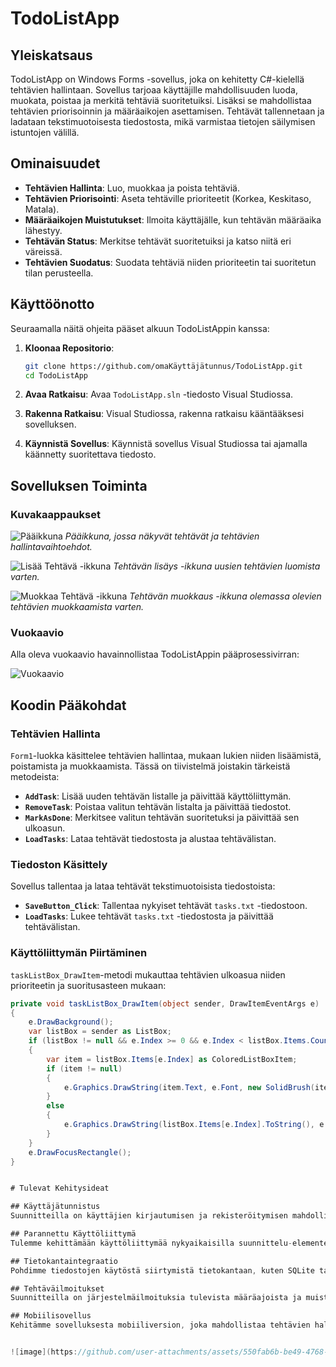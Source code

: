 # TodoListApp

## Yleiskatsaus

TodoListApp on Windows Forms -sovellus, joka on kehitetty C#-kielellä tehtävien hallintaan. Sovellus tarjoaa käyttäjille mahdollisuuden luoda, muokata, poistaa ja merkitä tehtäviä suoritetuiksi. Lisäksi se mahdollistaa tehtävien priorisoinnin ja määräaikojen asettamisen. Tehtävät tallennetaan ja ladataan tekstimuotoisesta tiedostosta, mikä varmistaa tietojen säilymisen istuntojen välillä.

## Ominaisuudet

- **Tehtävien Hallinta**: Luo, muokkaa ja poista tehtäviä.
- **Tehtävien Priorisointi**: Aseta tehtäville prioriteetit (Korkea, Keskitaso, Matala).
- **Määräaikojen Muistutukset**: Ilmoita käyttäjälle, kun tehtävän määräaika lähestyy.
- **Tehtävän Status**: Merkitse tehtävät suoritetuiksi ja katso niitä eri väreissä.
- **Tehtävien Suodatus**: Suodata tehtäviä niiden prioriteetin tai suoritetun tilan perusteella.

## Käyttöönotto

Seuraamalla näitä ohjeita pääset alkuun TodoListAppin kanssa:

1. **Kloonaa Repositorio**:
    ```bash
    git clone https://github.com/omaKäyttäjätunnus/TodoListApp.git
    cd TodoListApp
    ```

2. **Avaa Ratkaisu**:
    Avaa `TodoListApp.sln` -tiedosto Visual Studiossa.

3. **Rakenna Ratkaisu**:
    Visual Studiossa, rakenna ratkaisu kääntääksesi sovelluksen.

4. **Käynnistä Sovellus**:
    Käynnistä sovellus Visual Studiossa tai ajamalla käännetty suoritettava tiedosto.

## Sovelluksen Toiminta

### Kuvakaappaukset

![Pääikkuna](screenshots/main_window.png)
*Pääikkuna, jossa näkyvät tehtävät ja tehtävien hallintavaihtoehdot.*

![Lisää Tehtävä -ikkuna](screenshots/add_task.png)
*Tehtävän lisäys -ikkuna uusien tehtävien luomista varten.*

![Muokkaa Tehtävä -ikkuna](screenshots/edit_task.png)
*Tehtävän muokkaus -ikkuna olemassa olevien tehtävien muokkaamista varten.*

### Vuokaavio

Alla oleva vuokaavio havainnollistaa TodoListAppin pääprosessivirran:

![Vuokaavio](diagrams/flowchart.png)

## Koodin Pääkohdat

### Tehtävien Hallinta

`Form1`-luokka käsittelee tehtävien hallintaa, mukaan lukien niiden lisäämistä, poistamista ja muokkaamista. Tässä on tiivistelmä joistakin tärkeistä metodeista:

- **`AddTask`**: Lisää uuden tehtävän listalle ja päivittää käyttöliittymän.
- **`RemoveTask`**: Poistaa valitun tehtävän listalta ja päivittää tiedostot.
- **`MarkAsDone`**: Merkitsee valitun tehtävän suoritetuksi ja päivittää sen ulkoasun.
- **`LoadTasks`**: Lataa tehtävät tiedostosta ja alustaa tehtävälistan.

### Tiedoston Käsittely

Sovellus tallentaa ja lataa tehtävät tekstimuotoisista tiedostoista:

- **`SaveButton_Click`**: Tallentaa nykyiset tehtävät `tasks.txt` -tiedostoon.
- **`LoadTasks`**: Lukee tehtävät `tasks.txt` -tiedostosta ja päivittää tehtävälistan.

### Käyttöliittymän Piirtäminen

`taskListBox_DrawItem`-metodi mukauttaa tehtävien ulkoasua niiden prioriteetin ja suoritusasteen mukaan:

```csharp
private void taskListBox_DrawItem(object sender, DrawItemEventArgs e)
{
    e.DrawBackground();
    var listBox = sender as ListBox;
    if (listBox != null && e.Index >= 0 && e.Index < listBox.Items.Count)
    {
        var item = listBox.Items[e.Index] as ColoredListBoxItem;
        if (item != null)
        {
            e.Graphics.DrawString(item.Text, e.Font, new SolidBrush(item.Color), e.Bounds);
        }
        else
        {
            e.Graphics.DrawString(listBox.Items[e.Index].ToString(), e.Font, new SolidBrush(e.ForeColor), e.Bounds);
        }
    }
    e.DrawFocusRectangle();
}


# Tulevat Kehitysideat

## Käyttäjätunnistus
Suunnitteilla on käyttäjien kirjautumisen ja rekisteröitymisen mahdollisuus. Tämä mahdollistaa tehtävien hallinnan käyttäjäkohtaisesti ja synkronoinnin eri laitteiden välillä.

## Parannettu Käyttöliittymä
Tulemme kehittämään käyttöliittymää nykyaikaisilla suunnittelu-elementeillä ja teemoilla. Tavoitteena on parantaa käyttäjäkokemusta ja visuaalista ilmettä.

## Tietokantaintegraatio
Pohdimme tiedostojen käytöstä siirtymistä tietokantaan, kuten SQLite tai SQL Server. Tämä mahdollistaa paremman tehtävien hallinnan ja tehokkaammat kyselyt.

## Tehtäväilmoitukset
Suunnitteilla on järjestelmäilmoituksia tulevista määräajoista ja muistutuksista, jotta käyttäjät eivät unohda tärkeiden tehtävien erääntymisiä.

## Mobiilisovellus
Kehitämme sovelluksesta mobiiliversion, joka mahdollistaa tehtävien hallinnan myös liikkeellä ollessa ja tarjoaa synkronoinnin eri laitteiden välillä.


![image](https://github.com/user-attachments/assets/550fab6b-be49-4768-ad75-3800ba71fdb8)
